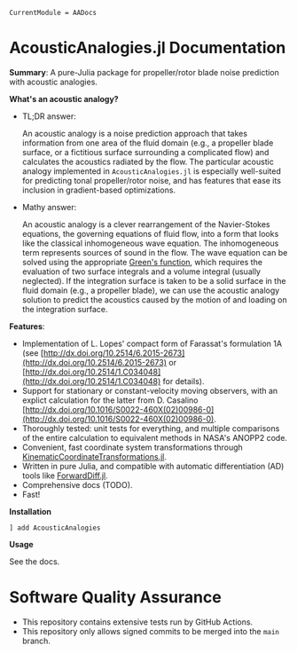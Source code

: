 ```@meta
CurrentModule = AADocs
```
# AcousticAnalogies.jl Documentation

**Summary**: A pure-Julia package for propeller/rotor blade noise prediction with acoustic analogies.

**What's an acoustic analogy?**
* TL;DR answer:

  An acoustic analogy is a noise prediction approach that takes information from
  one area of the fluid domain (e.g., a propeller blade surface, or a fictitious
  surface surrounding a complicated flow) and calculates the acoustics radiated
  by the flow. The particular acoustic analogy implemented in `AcousticAnalogies.jl` is
  especially well-suited for predicting tonal propeller/rotor noise, and has
  features that ease its inclusion in gradient-based optimizations.

* Mathy answer:

  An acoustic analogy is a clever rearrangement of the Navier-Stokes equations,
  the governing equations of fluid flow, into a form that looks like the classical
  inhomogeneous wave equation. The inhomogeneous term represents sources of sound
  in the flow. The wave equation can be solved using the appropriate [Green's
  function](https://en.wikipedia.org/wiki/Green%27s_function#Table_of_Green's_functions),
  which requires the evaluation of two surface integrals and a volume integral
  (usually neglected). If the integration surface is taken to be a solid surface
  in the fluid domain (e.g., a propeller blade), we can use the acoustic analogy
  solution to predict the acoustics caused by the motion of and loading on the
  integration surface.

**Features**:

  * Implementation of L. Lopes' compact form of Farassat's formulation 1A
    (see
    [http://dx.doi.org/10.2514/6.2015-2673](http://dx.doi.org/10.2514/6.2015-2673)
    or
    [http://dx.doi.org/10.2514/1.C034048](http://dx.doi.org/10.2514/1.C034048)
    for details).
  * Support for stationary or constant-velocity moving observers, with an
    explict calculation for the latter from D. Casalino
    [http://dx.doi.org/10.1016/S0022-460X(02)00986-0](http://dx.doi.org/10.1016/S0022-460X(02)00986-0).
  * Thoroughly tested: unit tests for everything, and multiple comparisons of the entire
    calculation to equivalent methods in NASA's ANOPP2 code.
  * Convenient, fast coordinate system transformations through
    [KinematicCoordinateTransformations.jl](https://github.com/OpenMDAO/KinematicCoordinateTransformations.jl).
  * Written in pure Julia, and compatible with automatic differentiation (AD)
    tools like [ForwardDiff.jl](https://github.com/JuliaDiff/ForwardDiff.jl).
  * Comprehensive docs (TODO).
  * Fast!

**Installation**
```julia-repl
] add AcousticAnalogies
```

**Usage**

See the docs.

# Software Quality Assurance
* This repository contains extensive tests run by GitHub Actions.
* This repository only allows signed commits to be merged into the `main` branch.
